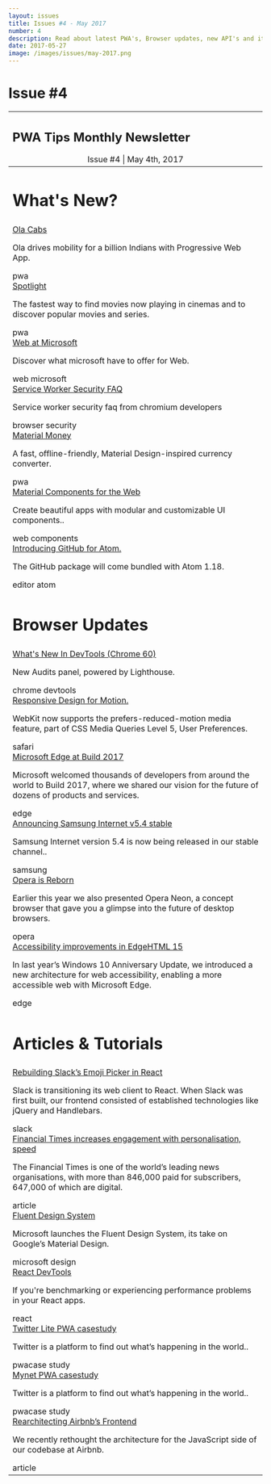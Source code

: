 ```yaml
---
layout: issues
title: Issues #4 - May 2017
number: 4
description: Read about latest PWA's, Browser updates, new API's and its improvements in your inbox
date: 2017-05-27
image: /images/issues/may-2017.png
---
```


<h1 class="title">Issue #4</h1>

<center>
  <table align="center" border="0" cellpadding="0" cellspacing="0" width="100%" class="table issue-4" height="100%">
    <tr>
      <td>
        <div class="table__banner">
          <h2>PWA Tips Monthly Newsletter</h2>
          <div class="table__banner-bottom">
            <center>Issue #4 <span> | </span> May 4th, 2017</center>
          </div>
        </div>
      </td>
    </tr>
    <tbody>
      <tr>
        <td>
          <h1>What's New?</h1>
        </td>
      </tr>
      <tr>
        <td>
          <div class="table__container">
            <div class="table__content">
              <a href="https://developers.google.com/web/showcase/2017/ola" target="_blank">Ola Cabs</a>
              <p>Ola drives mobility for a billion Indians with Progressive Web App.</p>
              <span class="tag pwa">pwa</span>
            </div>
            <div class="table__content">
              <a href="https://spotlight.tooo.io/" target="_blank">Spotlight</a>
              <p>The fastest way to find movies now playing in cinemas and to discover popular movies and series.</p>
              <span class="tag pwa">pwa</span>
            </div>
            <div class="table__content">
              <a href="https://developer.microsoft.com/en-us/web" target="_blank">Web at Microsoft</a>
              <p>Discover what microsoft have to offer for Web.</p>
              <span class="tag web">web</span> <span class="tag microsoft">microsoft</span>
            </div>
            <div class="table__content">
              <a href="https://sites.google.com/a/chromium.org/dev/Home/chromium-security/security-faq/service-worker-security-faq" target="_blank">Service Worker Security FAQ</a>
              <p>Service worker security faq from chromium developers</p>
              <span class="tag browser">browser</span> <span class="tag security">security</span>
            </div>
            <div class="table__content">
              <a href="https://material.money/" target="_blank">Material Money</a>
              <p>A fast, offline-friendly, Material Design-inspired currency converter.</p>
              <span class="tag pwa">pwa</span>
            </div>
            <div class="table__content">
              <a href="https://material.io/components/web/" target="_blank">Material Components for the Web</a>
              <p>Create beautiful apps with modular and customizable UI components..</p>
              <span class="tag webcomponents">web components</span>
            </div>
            <div class="table__content">
              <a href="https://github.atom.io/" target="_blank">Introducing GitHub for Atom.</a>
              <p>The GitHub package will come bundled with Atom 1.18.</p>
              <span class="tag editor">editor</span> <span class="tag atom">atom</span>
            </div>
          </div>
        </td>
      </tr>
      <tr>
        <td>
          <h1>Browser Updates</h1>
        </td>
      </tr>
      <tr>
        <td>
          <div class="table__container clearfix">
            <div class="table__content">
              <a href="https://developers.google.com/web/updates/2017/05/devtools-release-notes" target="_blank">What's New In DevTools (Chrome 60)</a>
              <p>New Audits panel, powered by Lighthouse.</p>
              <span class="tag chrome">chrome</span> <span class="tag devtools">devtools</span>
            </div>
            <div class="table__content">
              <a href="https://webkit.org/blog/7551/responsive-design-for-motion/" target="_blank">Responsive Design for Motion.</a>
              <p>WebKit now supports the prefers-reduced-motion media feature, part of CSS Media Queries Level 5, User Preferences.</p>
              <span class="tag safari">safari</span>
            </div>
            <div class="table__content">
              <a href="https://blogs.windows.com/msedgedev/2017/05/19/microsoft-edge-at-build-2017/#V6MFd8MHGprDBZYD.97" target="_blank">Microsoft Edge at Build 2017</a>
              <p>Microsoft welcomed thousands of developers from around the world to Build 2017, where we shared our vision for the future of dozens of products and services.</p>
              <span class="tag edge">edge</span>
            </div>
            <div class="table__content">
              <a href="https://medium.com/samsung-internet-dev/announcing-samsung-internet-v5-4-stable-fd941e0dcd58" target="_blank">Announcing Samsung Internet v5.4 stable</a>
              <p>Samsung Internet version 5.4 is now being released in our stable channel..</p>
              <span class="tag samsung">samsung</span>
            </div>
            <div class="table__content">
              <a href="http://blogs.opera.com/desktop/2017/05/opera-is-reborn/" target="_blank">Opera is Reborn</a>
              <p>Earlier this year we also presented Opera Neon, a concept browser that gave you a glimpse into the future of desktop browsers.</p>
              <span class="tag opera">opera</span>
            </div>
            <div class="table__content">
              <a href="https://blogs-windows-com.cdn.ampproject.org/c/s/blogs.windows.com/msedgedev/2017/05/25/accessibility-improvements-edgehtml-15/amp/" target="_blank">Accessibility improvements in EdgeHTML 15</a>
              <p>In last year’s Windows 10 Anniversary Update, we introduced a new architecture for web accessibility, enabling a more accessible web with Microsoft Edge.</p>
              <span class="tag edge">edge</span>
            </div>
          </div>
        </td>
      </tr>
      <tr>
        <td>
          <h1>Articles &amp; Tutorials</h1>
        </td>
      </tr>
      <tr>
        <td>
          <div class="table__container clearfix">
            <div class="table__content">
              <a href="https://slack.engineering/rebuilding-slacks-emoji-picker-in-react-bfbd8ce6fbfe" target="_blank">Rebuilding Slack’s Emoji Picker in React</a>
              <p>Slack is transitioning its web client to React. When Slack was first built, our frontend consisted of established technologies like jQuery and Handlebars.</p>
              <span class="tag slack">slack</span>
            </div>
            <div class="table__content">
              <a href="http://www.inma.org/blogs/ideas/post.cfm/financial-times-increases-engagement-with-personalisation-speed" target="_blank">Financial Times increases engagement with personalisation, speed</a>
              <p>The Financial Times is one of the world’s leading news organisations, with more than 846,000 paid for subscribers, 647,000 of which are digital.</p>
              <span class="tag article">article</span>
            </div>
            <div class="table__content">
              <a href="http://fluent.microsoft.com/" target="_blank">Fluent Design System</a>
              <p>Microsoft launches the Fluent Design System, its take on Google’s Material Design.</p>
              <span class="tag microsoft">microsoft</span> <span class="tag design">design</span>
            </div>
            <div class="table__content">
              <a href="https://twitter.com/reactjs/status/868166267424960522" target="_blank">React DevTools</a>
              <p>If you're benchmarking or experiencing performance problems in your React apps.</p>
              <span class="tag react">react</span>
            </div>
            <div class="table__content">
              <a href="https://developers.google.com/web/showcase/2017/twitter" target="_blank">Twitter Lite PWA casestudy</a>
              <p>Twitter is a platform to find out what’s happening in the world..</p>
              <span class="tag pwa">pwa</span><span class="tag casestudy">case study</span>
            </div>
            <div class="table__content">
              <a href="https://developers.google.com/web/showcase/2017/mynet" target="_blank">Mynet PWA casestudy</a>
              <p>Twitter is a platform to find out what’s happening in the world..</p>
              <span class="tag pwa">pwa</span><span class="tag casestudy">case study</span>
            </div>
            <div class="table__content">
              <a href="https://medium.com/airbnb-engineering/rearchitecting-airbnbs-frontend-5e213efc24d2" target="_blank">Rearchitecting Airbnb’s Frontend</a>
              <p>We recently rethought the architecture for the JavaScript side of our codebase at Airbnb.</p>
              <span class="tag">article</span>
            </div>
          </div>
        </td>
      </tr>
    </tbody>
  </table>
</center>
